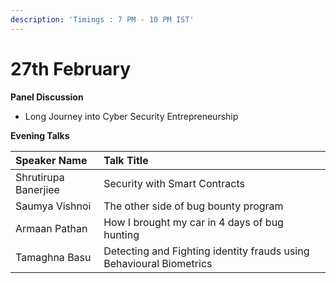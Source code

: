 ```yaml
---
description: 'Timings : 7 PM - 10 PM IST'
---
```


# 27th February

**Panel Discussion**

* Long Journey into Cyber Security Entrepreneurship

 **Evening Talks**

| Speaker Name | **Talk Title** |
| :--- | :--- |
| Shrutirupa Banerjiee | Security with Smart Contracts |
| Saumya Vishnoi | The other side of bug bounty program |
| Armaan Pathan | How I brought my car in 4 days of bug hunting |
| Tamaghna Basu | Detecting and Fighting identity frauds using Behavioural Biometrics |

